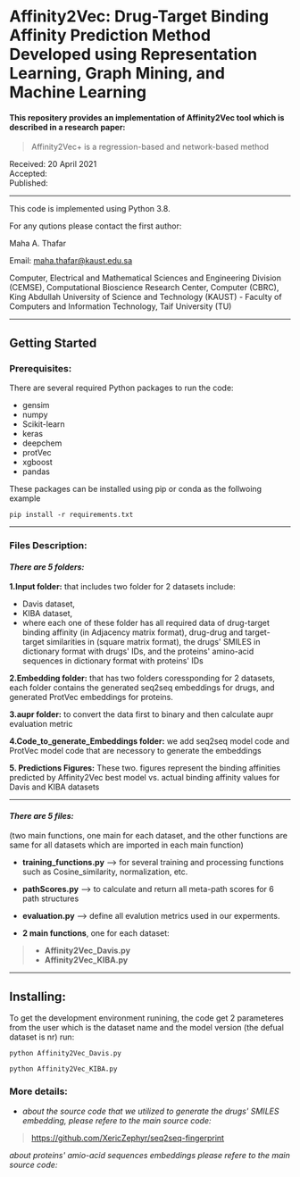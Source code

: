# Affinity2Vec: Drug-Target Binding Affinity Prediction Method Developed using Representation Learning, Graph Mining, and Machine Learning

 
#### This repositery provides an implementation of Affinity2Vec tool which is described in a research paper:

> Affinity2Vec+ is a regression-based and network-based method

Received: 20 April 2021                                      
Accepted:               
Published: 


----
This code is implemented using Python 3.8.

For any qutions please contact the first author:


  Maha A. Thafar

Email: maha.thafar@kaust.edu.sa

Computer, Electrical and Mathematical Sciences and Engineering Division (CEMSE), Computational Bioscience Research Center, Computer (CBRC), King Abdullah University of Science and Technology (KAUST) - Faculty of Computers and Information Technology, Taif University (TU)

----

## Getting Started

### Prerequisites:

There are several required Python packages to run the code:
- gensim
- numpy
- Scikit-learn
- keras
- deepchem
- protVec
- xgboost
- pandas

These packages can be installed using pip or conda as the follwoing example
```
pip install -r requirements.txt
```
---


### Files Description:
#### *There are 5 folders:*

  **1.Input folder:** 
  that includes two folder for 2 datasets include: 
   - Davis dataset,
   - KIBA dataset,
   -  where each one of these folder has all required data of drug-target binding affinity (in Adjacency matrix format), drug-drug and target-target similarities in (square matrix format), the drugs' SMILES in dictionary format with drugs' IDs, and the proteins' amino-acid sequences in dictionary format with proteins' IDs
  
  **2.Embedding folder:**
  that has two folders coressponding for 2 datasets,
     each folder contains the generated seq2seq embeddings for drugs, and generated ProtVec embeddings for proteins. 
     
  **3.aupr folder:**
  to convert the data first to binary and then calculate aupr evaluation metric
  
  **4.Code_to_generate_Embeddings folder:**
  we add seq2seq model code and ProtVec model code that are necessory to generate the embeddings
  
  **5. Predictions Figures:**
  These two. figures represent the binding affinities predicted by Affinity2Vec best model vs. actual binding affinity values for Davis and KIBA datasets
     
  
---
#### *There are 5 files:*
(two main functions, one main for each dataset, and the other functions are same for all datasets which are imported in each main function)

- **training_functions.py** --> for several training and processing functions such as Cosine_similarity, normalization, etc.
- **pathScores.py** --> to calculate and return all meta-path scores for 6 path structures
- **evaluation.py** --> define all evalution metrics used in our experments.

- **2 main functions**, one for each dataset:
> - **Affinity2Vec_Davis.py**
> - **Affinity2Vec_KIBA.py**

---
## Installing:

To get the development environment runining, the code get 2 parameteres from the user which is the dataset name and the model version (the defual dataset is nr)
run:

```
python Affinity2Vec_Davis.py
```
```
python Affinity2Vec_KIBA.py
```

### More details:

- *about the source code that we utilized to generate the drugs' SMILES embedding, please refere to the main source code:*

> https://github.com/XericZephyr/seq2seq-fingerprint

*about proteins' amio-acid sequences embeddings please refere to the main source code:*

